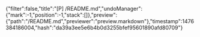 {"filter":false,"title":"[P] /README.md","undoManager":{"mark":-1,"position":-1,"stack":[]},"preview":{"path":"/README.md","previewer":"preview.markdown"},"timestamp":1476384186004,"hash":"da39a3ee5e6b4b0d3255bfef95601890afd80709"}